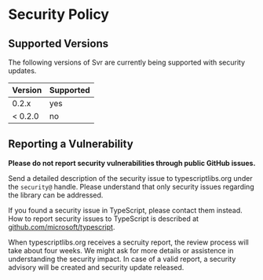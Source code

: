 Security Policy
===============



Supported Versions
------------------

The following versions of Svr are currently being supported with security updates.

| Version | Supported |
| ------- | --------- |
| 0.2.x   | yes       |
| < 0.2.0 | no        |



Reporting a Vulnerability
-------------------------

**Please do not report security vulnerabilities through public GitHub issues.**

Send a detailed description of the security issue to typescriptlibs.org under the `security@` handle.
Please understand that only security issues regarding the library can be addressed.

If you found a security issue in TypeScript, please contact them instead.
How to report security issues to TypeScript is described at [github.com/microsoft/typescript](https://github.com/microsoft/typescript/security/policy).

When typescriptlibs.org receives a secruity report, the review process will take about four weeks.
We might ask for more details or assistence in understanding the security impact.
In case of a valid report, a security advisory will be created and security update released.
